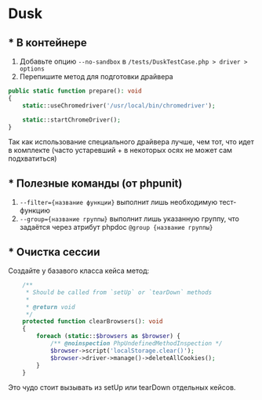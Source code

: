 # Dusk

## * В контейнере
1. Добавьте опцию `--no-sandbox` в `/tests/DuskTestCase.php > driver > options`
2. Перепишите метод для подготовки драйвера
```php
public static function prepare(): void
{
    static::useChromedriver('/usr/local/bin/chromedriver');

    static::startChromeDriver();
}
```
Так как использование специального драйвера лучше, чем тот, что идет в комплекте (часто устаревший + в некоторых осях не может сам подхватиться)

## * Полезные команды (от phpunit)
1. `--filter={название функции}` выполнит лишь необходимую тест-функцию
2. `--group={название группы}` выполнит лишь указанную группу, что задаётся через атрибут phpdoc `@group {название группы}`

## * Очистка сессии
Создайте у базавого класса кейса метод:
```php
    /**
     * Should be called from `setUp` or `tearDown` methods
     *
     * @return void
     */
    protected function clearBrowsers(): void
    {
        foreach (static::$browsers as $browser) {
            /** @noinspection PhpUndefinedMethodInspection */
            $browser->script('localStorage.clear()');
            $browser->driver->manage()->deleteAllCookies();
        }
    }
```
Это чудо стоит вызывать из setUp или tearDown отдельных кейсов.
